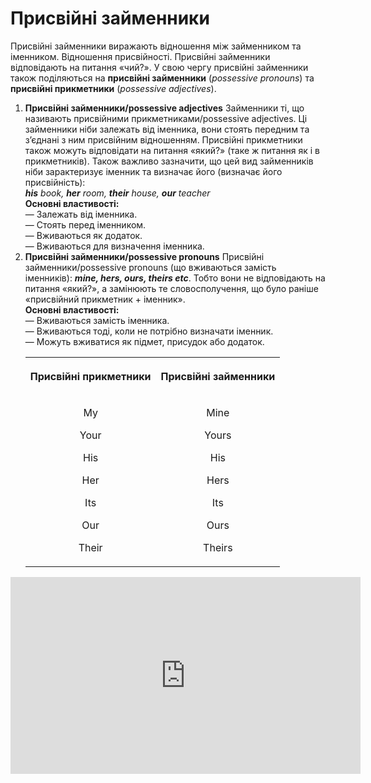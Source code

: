 # Присвійні займенники

Присвійні займенники виражають відношення між займенником та іменником. Відношення присвійності. Присвійні займенники відповідають на питання «чий?». У свою чергу присвійні займенники також поділяються на <b><span class="p1">присвійні займенники</span></b> (<i>possessive pronouns</i>) та <b><span class="p1">присвійні прикметники</span></b> (<i>possessive adjectives</i>).

<ol>
<b><li>Присвійні займенники/possessive adjectives</b>
Займенники ті, що називають присвійними прикметниками/possessive adjectives. Ці займенники ніби залежать від іменника, вони стоять передним та з’єднані з ним присвійним відношенням. Присвійні прикметники також можуть відповідати на питання «який?» (таке ж питання як і в прикметників). Також важливо зазначити, що цей вид займенників ніби зарактеризує іменник та визначає його (визначає його присвійність):<br>
<i><b>his</b> book, <b>her</b> room, <b>their</b> house, <b>our</b> teacher</i><br>
<b>Основні властивості:</b><br>
— Залежать вiд iменника.<br>
— Стоять перед iменником.<br>
— Вживаються як додаток.<br>
— Вживаються для визначення iменника.
</li>
<b><li>Присвiйнi займенники/possessive pronouns</b>
Присвійні займенники/possessive pronouns (що вживаються замість іменників):
<b><i>mine, hers, ours, theirs etc</i></b>. Тобто вони не відповідають на питання «який?», а замінюють те словосполучення, що було раніше «присвійний прикметник + іменник».<br>
<b>Основні властивості:</b><br>
— Вживаються замiсть iменника.<br>
— Вживаються тодi, коли не потрiбно визначати iменник.<br>
— Можуть вживатися як пiдмет, присудок або додаток.<br>
<div class="centered-table-wrapper">
<table class="centered-table">
<tr>
<th><p align="center">Присвійні прикметники</p></th>
<th><p align="center">Присвійні займенники</p></th>
</tr>
<tr>
<td>
<p align="center">My</p>
<p align="center">Your</p>
<p align="center">His</p>
<p align="center">Her</p>
<p align="center">Its</p>
<p align="center">Our</p>
<p align="center">Their</p>
</td>
<td>
<p align="center">Mine</p>
<p align="center">Yours</p>
<p align="center">His</p>
<p align="center">Hers</p>
<p align="center">Its</p>
<p align="center">Ours</p>
<p align="center">Theirs</p>
</td>
</tr>
</table>
</div>
</li>
</ol>

<div class="fluidMedia">
<iframe align="center" width="560" height="315" src="https://www.youtube.com/embed/gpahUFSoDSg" frameborder="0" allowfullscreen></iframe>
</div>
<div class="popup">
</div>